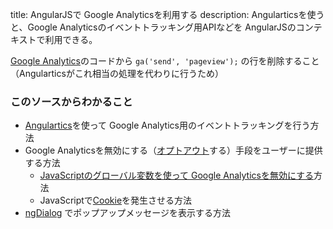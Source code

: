 title: AngularJSで Google Analyticsを利用する
description: Angularticsを使うと、Google Analyticsのイベントトラッキング用APIなどを AngularJSのコンテキストで利用できる。

<a href="#" data-wikipedia-page="Google_Analytics">Google Analytics</a>のコードから ```ga('send', 'pageview');``` の行を削除すること（Angularticsがこれ相当の処理を代わりに行うため）

### このソースからわかること

- [Angulartics](http://luisfarzati.github.io/angulartics/)を使って Google Analytics用のイベントトラッキングを行う方法
- Google Analyticsを無効にする（<a href="#" data-wikipedia-page="オプトアウト">オプトアウト</a>する）手段をユーザーに提供する方法
    - [JavaScriptのグローバル変数を使って Google Analyticsを無効にする](https://developers.google.com/analytics/devguides/collection/gajs/#disable)方法
    - JavaScriptで<a href="#" data-wikipedia-page="HTTP_cookie">Cookie</a>を発生させる方法
- [ngDialog](http://likeastore.github.io/ngDialog/) でポップアップメッセージを表示する方法
